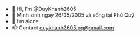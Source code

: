 - 👋 Hi, I’m @DuyKhanh2605
- 👀 Mình sinh ngày 26/05/2005 và sống tại Phú Quý
- 💞️ I’m alone
- 📫 Contact duykhanh2605.pq@gmail.com

<!---
DuyKhanh2605/DuyKhanh2605 is a ✨ special ✨ repository because its `README.md` (this file) appears on your GitHub profile.
You can click the Preview link to take a look at your changes.
--->
